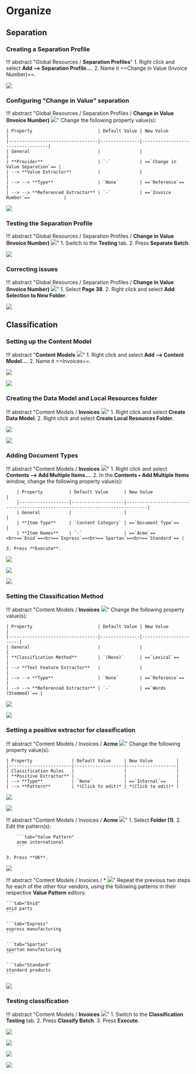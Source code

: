 # Organize

## Separation

### Creating a Separation Profile

!!! abstract "Global Resources / **Separation Profiles**"
    1. Right click and select **Add --> Separation Profile...**.
    2. Name it ==Change in Value (Invoice Number)==.

![](../assets/img/vol-2/3-1/009.png)

### Configuring "Change in Value" separation

!!! abstract "Global Resources / Separation Profiles / **Change in Value (Invoice Number)** ![](../assets/img/thumbs/ace_profile-separation.png)"
    Change the following property value(s):
    
    | Property                         | Default Value | New Value                        |
    |----------------------------------|---------------|----------------------------------|
    | General                          |               |                                  |
    | **Provider**                     | `-`           | ==`Change in Value Separation`== |
    | --> **Value Extractor**          |               |                                  |
    | --> --> **Type**                 | `None`        | ==`Reference`==                  |
    | --> --> **Referenced Extractor** | `-`           | ==`Invoice Number`==             |

![](../assets/img/vol-2/3-1/020.png)

### Testing the Separation Profile

!!! abstract "Global Resources / Separation Profiles / **Change in Value (Invoice Number)** ![](../assets/img/thumbs/ace_profile-separation.png)"
    1. Switch to the **Testing** tab.
    2. Press **Separate Batch**.

![](../assets/img/vol-2/3-1/022.png)

### Correcting issues

!!! abstract "Global Resources / Separation Profiles / **Change in Value (Invoice Number)** ![](../assets/img/thumbs/ace_profile-separation.png)"
    1. Select **Page 38**.
    2. Right click and select **Add Selection to New Folder**.

![](../assets/img/vol-2/3-1/025.png)

## Classification

### Setting up the Content Model

!!! abstract "**Content Models** ![](../assets/img/thumbs/ace_folder-content-model.png)"
    1. Right click and select **Add --> Content Model...**.
    2. Name it ==Invoices==.

![](../assets/img/vol-2/3-2/002.png)

![](../assets/img/vol-2/3-2/004.png)

### Creating the Data Model and Local Resources folder

!!! abstract "Content Models / **Invoices** ![](../assets/img/thumbs/ace_content-model.png)"
    1. Right click and select **Create Data Model**.
    2. Right click and select **Create Local Resources Folder**.

![](../assets/img/vol-2/3-2/006.png)

![](../assets/img/vol-2/3-2/007.png)

### Adding Document Types

!!! abstract "Content Models / **Invoices** ![](../assets/img/thumbs/ace_content-model.png)"
    1. Right click and select **Contents --> Add Multiple Items...**.
    2. In the **Contents • Add Multiple Items** window, change the following property value(s):

        | Property          | Default Value      | New Value                                                                    |
        |-------------------|--------------------|------------------------------------------------------------------------------|
        | General           |                    |                                                                              |
        | **Item Type**     | `Content Category` | ==`Document Type`==                                                          |
        | **Item Names**    | `-`                | ==`Acme`==<br>==`Enid`==<br>==`Express`==<br>==`Spartan`==<br>==`Standard`== |

    3. Press **Execute**.

![](../assets/img/vol-2/3-2/008.png)

![](../assets/img/vol-2/3-2/013.png)

![](../assets/img/vol-2/3-2/015.png)

### Setting the Classification Method

!!! abstract "Content Models / **Invoices** ![](../assets/img/thumbs/ace_content-model.png)"
    Change the following property value(s):

    | Property                         | Default Value | New Value             |
    |----------------------------------|---------------|-----------------------|
    | General                          |               |                       |
    | **Classification Method**        | `(None)`      | ==`Lexical`==         |
    | --> **Text Feature Extractor**   |               |                       |
    | --> --> **Type**                 | `None`        | ==`Reference`==       |
    | --> --> **Referenced Extractor** | `-`           | ==`Words (Stemmed)`== |

![](../assets/img/vol-2/3-2/017.png)

![](../assets/img/vol-2/3-2/026.png)

### Setting a positive extractor for classification

!!! abstract "Content Models / Invoices / **Acme** ![](../assets/img/thumbs/ace_document-type.png)"
    Change the following property value(s):

    | Property               | Default Value     | New Value         |
    |------------------------|-------------------|-------------------|
    | Classification Rules   |                   |                   |
    | **Positive Extractor** |                   |                   |
    | --> **Type**           | `None`            | ==`Internal`==    |
    | --> **Pattern**        | *(Click to edit)* | *(Click to edit)* |

![](../assets/img/vol-2/3-2/028.png)

![](../assets/img/vol-2/3-2/034.png)

!!! abstract "Content Models / Invoices / **Acme** ![](../assets/img/thumbs/ace_document-type.png)"
    1. Select **Folder (1)**.
    2. Edit the pattern(s):

        ```tab="Value Pattern"
        acme international
        ```

    3. Press **OK**.
    
![](../assets/img/vol-2/3-2/036.png)

!!! abstract "Content Models / Invoices / * ![](../assets/img/thumbs/ace_document-type.png)"
    Repeat the previous two steps for each of the other four vendors, using the following patterns in their respective **Value Pattern** editors:

    ```tab="Enid"
    enid parts
    ```

    ```tab="Express"
    express manufacturing
    ```

    ```tab="Spartan"
    spartan manufacturing
    ```

    ```tab="Standard"
    standard products
    ```

![](../assets/img/vol-2/3-2/38-42.gif)

### Testing classification

!!! abstract "Content Models / **Invoices** ![](../assets/img/thumbs/ace_content-model.png)"
    1. Switch to the **Classification Testing** tab.
    2. Press **Classify Batch**.
    3. Press **Execute**.

![](../assets/img/vol-2/3-2/043.png)

![](../assets/img/vol-2/3-2/044.png)

![](../assets/img/vol-2/3-2/045.png)

![](../assets/img/vol-2/3-2/046.png)
